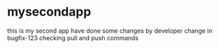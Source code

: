 # mysecondapp
this is my second app
have done some changes by developer
change in bugfix-123
checking pull and push commands